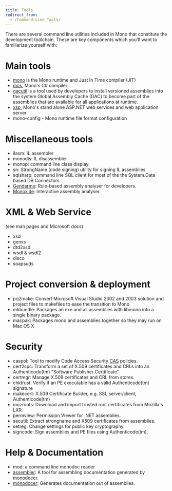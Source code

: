 ```yaml
---
title: Tools
redirect_from:
  - /Command-Line_Tools/
---
```


There are several command line utilities included in Mono that constitute the development toolchain. These are key components which you'll want to familiarize yourself with:

Main tools
==========

-   [mono](/docs/advanced/runtime/) is the Mono runtime and Just In Time compiler (JIT)
-   [mcs](/docs/about-mono/languages/csharp/), Mono's C# compiler
-   [gacutil](/docs/advanced/assemblies-and-the-gac/) is a tool used by developers to install versioned assemblies into the system Global Assembly Cache (GAC) to become part of the assemblies that are available for all applications at runtime.
-   [xsp](/docs/web/aspnet/), Mono's stand alone ASP.NET web services and web application server
-   mono-config - Mono runtime file format configuration

Miscellaneous tools
===================

-   ilasm: IL assembler
-   monodis: IL disassembler
-   monop: command line class display.
-   sn: StrongName (code signing) utility for signing IL assemblies
-   sqlsharp: command line SQL client for most of the the System.Data based DB Connectors
-   [Gendarme](/docs/tools+libraries/tools/gendarme/): Rule-based assembly analyser for developers.
-   [Monoxide](/archived/monoxide): Interactive assembly analyser.

XML & Web Service
=================

(see man pages and Microsoft docs)

-   xsd
-   genxs
-   dtd2xsd
-   wsdl & wsdl2
-   disco
-   soapsuds

Project conversion & deployment
===============================

-   prj2make: Convert Microsoft Visual Studio 2002 and 2003 solution and project files to makefiles to ease the transition to Mono
-   mkbundle: Packages an exe and all assemblies with libmono into a single binary package.
-   macpak: Packages mono and assemblies together so they may run on Mac OS X

Security
========

-   caspol: Tool to modify Code Access Security [CAS](/docs/advanced/cas/) policies.
-   cert2spc: Transform a set of X.509 certificates and CRLs into an Authenticode(tm) "Software Publisher Certificate"
-   certmgr: Manage X.509 certificates and CRL from stores.
-   chktrust: Verify if an PE executable has a valid Authenticode(tm) signature
-   makecert: X.509 Certificate Builder, e.g. SSL server/client, Authenticode(tm)
-   mozroots: Download and import trusted root certificates from Mozilla's LXR.
-   permview: Permission Viewer for .NET assemblies.
-   secutil: Extract strongname and X509 certificates from assemblies.
-   setreg: Change settings for public key cryptography.
-   signcode: Sign assemblies and PE files using Authenticode(tm).

Help & Documentation
====================

-   mod: a command line monodoc reader
-   [assembler](/docs/tools+libraries/tools/mdassembler/): A tool for assembling documentation generated by [monodocer](/docs/tools+libraries/tools/monodocer/).
-   [monodocer](/docs/tools+libraries/tools/monodocer/): Generates documentation out of assemblies.


